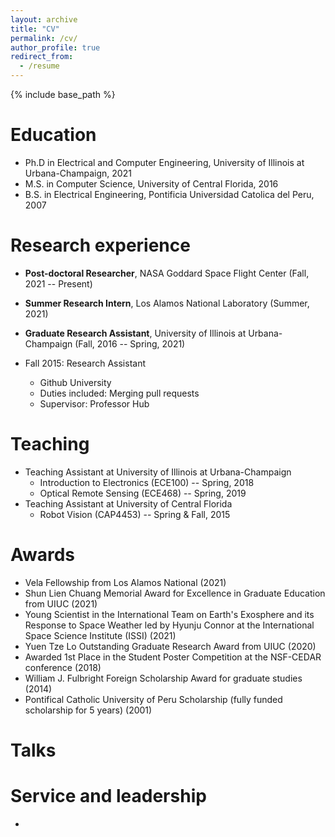 ```yaml
---
layout: archive
title: "CV"
permalink: /cv/
author_profile: true
redirect_from:
  - /resume
---
```


{% include base_path %}

Education
======
* Ph.D in Electrical and Computer Engineering, University of Illinois at Urbana-Champaign, 2021
* M.S. in Computer Science, University of Central Florida, 2016
* B.S. in Electrical Engineering, Pontificia Universidad Catolica del Peru, 2007

Research experience
======
* **Post-doctoral Researcher**, NASA Goddard Space Flight Center (Fall, 2021 -- Present)
* **Summer Research Intern**, Los Alamos National Laboratory (Summer, 2021)
* **Graduate Research Assistant**, University of Illinois at Urbana-Champaign (Fall, 2016 -- Spring, 2021)


* Fall 2015: Research Assistant
  * Github University
  * Duties included: Merging pull requests
  * Supervisor: Professor Hub
  
 
Teaching
======
* Teaching Assistant at University of Illinois at Urbana-Champaign
  * Introduction to Electronics (ECE100) -- Spring, 2018
  * Optical Remote Sensing (ECE468) -- Spring, 2019
* Teaching Assistant at University of Central Florida
  * Robot Vision (CAP4453) -- Spring & Fall, 2015
  
Awards
======
* Vela Fellowship from Los Alamos National (2021)
* Shun Lien Chuang Memorial Award for Excellence in Graduate Education from UIUC (2021)
* Young Scientist in the International Team on Earth's Exosphere and its Response to Space Weather led by Hyunju Connor at the International Space Science Institute (ISSI) (2021)
* Yuen Tze Lo Outstanding Graduate Research Award from UIUC (2020)
* Awarded 1st Place in the Student Poster Competition at the NSF-CEDAR conference (2018)
* William J. Fulbright Foreign Scholarship Award for graduate studies (2014)
* Pontifical Catholic University of Peru Scholarship (fully funded scholarship for 5 years) (2001)

Talks
=====

  
Service and leadership
======
* 
